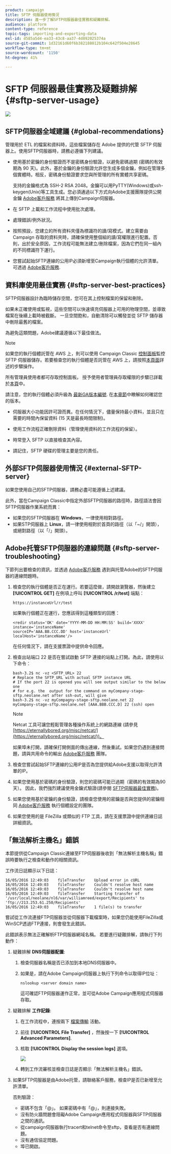 ```yaml
---
product: campaign
title: SFTP 伺服器使用情況
description: 進一步了解SFTP伺服器最佳實務和疑難排解。
audience: platform
content-type: reference
topic-tags: importing-and-exporting-data
exl-id: d585a5d4-ea33-43c8-aa37-4d892025374a
source-git-commit: 1d32161d60f6b382188012b104c642f504e28645
workflow-type: tm+mt
source-wordcount: '1150'
ht-degree: 41%

---
```


# SFTP 伺服器最佳實務及疑難排解 {#sftp-server-usage}

![](../../assets/common.svg)

## SFTP伺服器全域建議 {#global-recommendations}

管理用於 ETL 的檔案和資料時，這些檔案儲存在 Adobe 提供的代管 SFTP 伺服器上。使用SFTP伺服器時，請務必遵循下列建議。

* 使用基於密鑰的身份驗證而不是密碼身份驗證，以避免密碼過期 (密碼的有效期為 90 天)。此外，基於金鑰的身份驗證允許您生成多個金鑰，例如在管理多個實體時。相反，密碼身份驗證要求您與所管理的所有實體共享密碼。

   支持的金鑰格式為 SSH-2 RSA 2048。金鑰可以用PyTTY(Windows)或ssh-keygen(Unix)等工具生成。您必須通過以下方式向Adobe支援團隊提供公開金鑰 [Adobe客戶服務](https://helpx.adobe.com/tw/enterprise/admin-guide.html/enterprise/using/support-for-experience-cloud.ug.html) 將其上傳到Campaign伺服器。

* 在 SFTP 上載和工作流程中使用批次處理。

* 處理錯誤/例外狀況。

* 按照預設，您建立的所有資料夾僅為標識符的讀/寫模式。建立需要由 Campaign 存取的資料夾時，請確保使用整個組的讀/寫權限進行配置。否則，出於安全原因，工作流程可能無法建立/刪除檔案，因為它們在同一組內的不同標識符下運行。

* 您嘗試起始SFTP連線的公用IP必須新增至Campaign執行個體的允許清單。 可透過 [Adobe客戶服務](https://helpx.adobe.com/enterprise/admin-guide.html/enterprise/using/support-for-experience-cloud.ug.html).

## 資料庫使用最佳實務 {#sftp-server-best-practices}

SFTP伺服器設計為臨時儲存空間，您可在其上控制檔案的保留和刪除。

如果未正確使用或監視，這些空間可以快速填充伺服器上可用的物理空間，並導致檔案在後續上載時被截斷。 一旦空間飽和，自動清除可以觸發並從 SFTP 儲存器中刪除最舊的檔案。

為避免這類問題，Adobe建議遵循以下最佳做法。

>[!NOTE]
>
>如果您的執行個體託管在 AWS 上，則可以使用 Campaign Classic [控制面板](https://experienceleague.adobe.com/docs/control-panel/using/sftp-management/sftp-storage-management.html)監控 SFTP 伺服器儲存。若要檢查您的執行個體是否託管在 AWS 上，請按照[本頁面](https://experienceleague.adobe.com/docs/control-panel/using/faq.html)詳述的步驟操作。
>
>所有管理員使用者都可存取控制面板。 授予使用者管理員存取權限的步驟已詳載於[本頁](https://experienceleague.adobe.com/docs/control-panel/using/discover-control-panel/managing-permissions.html?lang=zh-Hant#discover-control-panel)中。
>
>請注意，您的執行個體必須升級為 [最新GA版本編號](../../rn/using/rn-overview.md). 在[本章節](../../platform/using/launching-adobe-campaign.md#getting-your-campaign-version)中瞭解如何確認您的版本。 

* 伺服器大小功能因許可證而異。在任何情況下，儘量保持最小資料，並且只在需要的時間內保留資料 (15 天是最長時間限制)。

* 使用工作流程正確刪除資料（管理使用資料的工作流程的保留）。

* 時常登入 SFTP 以直接檢查其內容。

* 請記住，SFTP 硬碟的管理主要是您的責任。

## 外部SFTP伺服器使用情況 {#external-SFTP-server}

如果您使用自己的SFTP伺服器，請務必盡可能遵循上述建議。

此外，當在Campaign Classic中指定外部SFTP伺服器的路徑時，路徑語法會因SFTP伺服器作業系統而異：

* 如果您的SFTP伺服器在 **Windows**，一律使用相對路徑。
* 如果STP伺服器上 **Linux**，請一律使用相對於首頁的路徑（以「~/」開頭），或絕對路徑（以「/」開頭）。

## Adobe托管SFTP伺服器的連線問題 {#sftp-server-troubleshooting}

下節列出要檢查的資訊，並透過 [Adobe客戶服務](https://helpx.adobe.com/enterprise/admin-guide.html/enterprise/using/support-for-experience-cloud.ug.html) 遇到與托管Adobe的SFTP伺服器的連線問題時。

1. 檢查您的執行個體是否正在運行。若要這麼做，請開啟瀏覽器，然後建立 **[!UICONTROL GET]** 在例項上呼叫 **[!UICONTROL /r/test]** 端點：

   ```
   https://instanceUrl/r/test
   ```

   如果執行個體正在運行，您應該得到這種類型的回應：

   ```
   <redir status='OK' date='YYYY-MM-DD HH:MM:SS' build='XXXX' instance='instanceName'
   sourceIP='AAA.BB.CCC.DD' host='instanceUrl' localHost='instanceName'/>
   ```

   在任何情況下，請在支援票證中提供命令回應。

1. 檢查出站端口 22 是否在嘗試啟動 SFTP 連接的站點上打開。為此，請使用以下命令：

   ```
   bash-3.2$ nc -vz <SFTP_URL> 22
   # Replace the SFTP_URL with actual SFTP instance URL
   # If the port 22 is opened you will see output similar to the below one
   # for e.g. the  output for the command on myCompany-stage-sftp.neolane.net after ssh-out, will give
   bash-3.2$ nc -vz myCompagny-stage-sftp.neolane.net 22
   myCompany-stage-sftp.neolane.net [AAA.BBB.CCC.D] 22 (ssh) open
   ```

   >[!NOTE]
   >
   >Netcat 工具可讓您輕鬆管理各種操作系統上的網路連線 (請參見 [https://eternallybored.org/misc/netcat/](https://eternallybored.org/misc/netcat/))。

   如果埠未打開，請確保打開側面的傳出連線，然後重試。如果您仍遇到連接問題，請與共用命令的輸出 [Adobe客戶服務](https://helpx.adobe.com/enterprise/admin-guide.html/enterprise/using/support-for-experience-cloud.ug.html) 團隊。

1. 檢查您嘗試起始SFTP連線的公用IP是否為您提供給Adobe支援以取得允許清單的IP。
1. 如果您使用基於密碼的身份驗證，則您的密碼可能已過期（密碼的有效期為90天）。 因此，我們強烈建議使用金鑰式驗證(請參閱 [SFTP伺服器最佳實務](#sftp-server-best-practices))。
1. 如果您使用基於密鑰的身份驗證，請檢查您使用的密鑰是否與您提供的密鑰相同 [Adobe客戶服務](https://helpx.adobe.com/enterprise/admin-guide.html/enterprise/using/support-for-experience-cloud.ug.html) 執行個體設定的團隊。
1. 如果您使用的是 FileZilla 或類似的 FTP 工具，請在支援票證中提供連線日誌詳細資訊。

## 「無法解析主機名」錯誤

本節提供從Campaign Classic連線至FTP伺服器後收到「無法解析主機名稱」錯誤時要執行之檢查和動作的相關資訊。

工作流日誌顯示以下日誌：

```
16/05/2016 12:49:03    fileTransfer    Upload error in cURL
16/05/2016 12:49:03    fileTransfer    Couldn't resolve host name
16/05/2016 12:49:03    fileTransfer    Couldn't resolve host name
16/05/2016 12:49:03    fileTransfer    Starting transfer of '/usr/local/neolane/nl6/var/williamreed/export/Recipients' to 'ftp://213.253.61.250/Recipients'
16/05/2016 12:49:03    fileTransfer    1 file(s) to transfer
```

嘗試從工作流連接FTP伺服器並從伺服器下載檔案時，如果您仍能使用FileZilla或WinSCP透過FTP連接，則會發生此錯誤。

此錯誤表示無法正確解析FTP伺服器網域名稱。 若要進行疑難排解，請執行下列動作：

1. 疑難排解 **DNS伺服器配置**:

   1. 檢查伺服器名稱是否已添加到本地DNS伺服器中。
   1. 如果是，請在Adobe Campaign伺服器上執行下列命令以取得IP位址：

      `nslookup <server domain name>`

      這可確認FTP伺服器運作正常，並可從Adobe Campaign應用程式伺服器存取。

1. 疑難排解 **工作記錄**:

   1. 在工作流程中，連按兩下 [檔案傳輸](../../workflow/using/file-transfer.md) 活動。
   1. 前往 **[!UICONTROL File Transfer]** ，然後按一下 **[!UICONTROL Advanced Parameters]**.
   1. 核取 **[!UICONTROL Display the session logs]** 選項。

      ![](assets/sftp-error-display-logs.png)

   1. 轉到工作流審核並檢查日誌是否顯示「無法解析主機名」錯誤。

1. 如果SFTP伺服器是由Adobe托管，請聯絡客戶服務，檢查IP是否已新增至允許清單。

   否則驗證：

   * 密碼不包含「@」。 如果密碼中有「@」，則連接失敗。
   * 沒有防火牆問題會阻礙Adobe Campaign應用程式伺服器與SFTP伺服器之間的通訊。
   * 從campaign伺服器執行tracert和telnet命令至sftp，查看是否有連線問題。
   * 沒有通信協定問題。
   * 埠已開啟。
